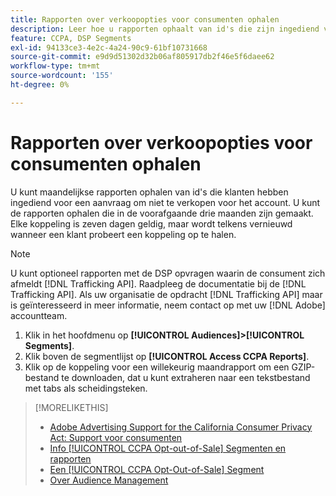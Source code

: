 ```yaml
---
title: Rapporten over verkoopopties voor consumenten ophalen
description: Leer hoe u rapporten ophaalt van id's die zijn ingediend voor aanvragen om niet te verkopen.
feature: CCPA, DSP Segments
exl-id: 94133ce3-4e2c-4a24-90c9-61bf10731668
source-git-commit: e9d9d51302d32b06af805917db2f46e5f6daee62
workflow-type: tm+mt
source-wordcount: '155'
ht-degree: 0%

---
```


# Rapporten over verkoopopties voor consumenten ophalen

U kunt maandelijkse rapporten ophalen van id&#39;s die klanten hebben ingediend voor een aanvraag om niet te verkopen voor het account. U kunt de rapporten ophalen die in de voorafgaande drie maanden zijn gemaakt. Elke koppeling is zeven dagen geldig, maar wordt telkens vernieuwd wanneer een klant probeert een koppeling op te halen.

>[!NOTE]
>
>U kunt optioneel rapporten met de DSP opvragen waarin de consument zich afmeldt [!DNL Trafficking API]. Raadpleeg de documentatie bij de [!DNL Trafficking API]. Als uw organisatie de opdracht [!DNL Trafficking API] maar is geïnteresseerd in meer informatie, neem contact op met uw [!DNL Adobe] accountteam.

1. Klik in het hoofdmenu op **[!UICONTROL Audiences]>[!UICONTROL Segments]**.
1. Klik boven de segmentlijst op **[!UICONTROL Access CCPA Reports]**.
1. Klik op de koppeling voor een willekeurig maandrapport om een GZIP-bestand te downloaden, dat u kunt extraheren naar een tekstbestand met tabs als scheidingsteken.

>[!MORELIKETHIS]
>
>* [Adobe Advertising Support for the California Consumer Privacy Act: Support voor consumenten](/help/privacy/ccpa/ccpa-opt-out-of-sale.md)
>* [Info [!UICONTROL CCPA Opt-out-of-Sale] Segmenten en rapporten](ccpa-opt-out-about.md)
>* [Een [!UICONTROL CCPA Opt-Out-of-Sale] Segment](ccpa-opt-out-segment-create.md)
>* [Over Audience Management](audience-about.md)


